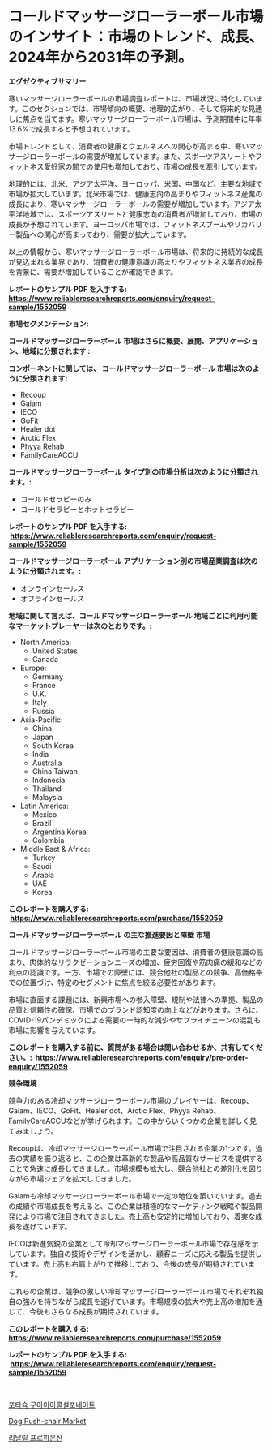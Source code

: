 <p><h1>コールドマッサージローラーボール市場のインサイト：市場のトレンド、成長、2024年から2031年の予測。</h1></p><p><strong>エグゼクティブサマリー</strong></p>
<p><p>寒いマッサージローラーボールの市場調査レポートは、市場状況に特化しています。このセクションでは、市場傾向の概要、地理的広がり、そして将来的な見通しに焦点を当てます。寒いマッサージローラーボール市場は、予測期間中に年率13.6%で成長すると予想されています。</p><p>市場トレンドとして、消費者の健康とウェルネスへの関心が高まる中、寒いマッサージローラーボールの需要が増加しています。また、スポーツアスリートやフィットネス愛好家の間での使用も増加しており、市場の成長を牽引しています。</p><p>地理的には、北米、アジア太平洋、ヨーロッパ、米国、中国など、主要な地域で市場が拡大しています。北米市場では、健康志向の高まりやフィットネス産業の成長により、寒いマッサージローラーボールの需要が増加しています。アジア太平洋地域では、スポーツアスリートと健康志向の消費者が増加しており、市場の成長が予想されています。ヨーロッパ市場では、フィットネスブームやリカバリー製品への関心が高まっており、需要が拡大しています。</p><p>以上の情報から、寒いマッサージローラーボール市場は、将来的に持続的な成長が見込まれる業界であり、消費者の健康意識の高まりやフィットネス業界の成長を背景に、需要が増加していることが確認できます。</p></p>
<p><strong>レポートのサンプル PDF を入手する: <a href="https://www.reliableresearchreports.com/enquiry/request-sample/1552059">https://www.reliableresearchreports.com/enquiry/request-sample/1552059</a></strong></p>
<p><strong>市場セグメンテーション:</strong></p>
<p><strong> コールドマッサージローラーボール 市場はさらに概要、展開、アプリケーション、地域に分類されます :</strong></p>
<p><strong>コンポーネントに関しては、 コールドマッサージローラーボール 市場は次のように分類されます: &nbsp;</strong></p>
<p><ul><li>Recoup</li><li>Gaiam</li><li>IECO</li><li>GoFit</li><li>Healer dot</li><li>Arctic Flex</li><li>Phyya Rehab</li><li>FamilyCareACCU</li></ul></p>
<p><strong> コールドマッサージローラーボール タイプ別の市場分析は次のように分類されます。:</strong></p>
<p><ul><li>コールドセラピーのみ</li><li>コールドセラピーとホットセラピー</li></ul></p>
<p><strong>レポートのサンプル PDF を入手する: &nbsp;<a href="https://www.reliableresearchreports.com/enquiry/request-sample/1552059">https://www.reliableresearchreports.com/enquiry/request-sample/1552059</a></strong></p>
<p><strong> コールドマッサージローラーボール アプリケーション別の市場産業調査は次のように分類されます。:</strong></p>
<p><ul><li>オンラインセールス</li><li>オフラインセールス</li></ul></p>
<p><strong>地域に関して言えば、コールドマッサージローラーボール 地域ごとに利用可能なマーケットプレーヤーは次のとおりです。:</strong></p>
<p><ul>
    <li>
        North America:
        <ul>
            <li>United States</li>
            <li>Canada</li>
        </ul>
    </li>
    <li>
        Europe:
        <ul>
            <li>Germany</li>
            <li>France</li>
            <li>U.K.</li>
            <li>Italy</li>
            <li>Russia</li>
        </ul>
    </li>
    <li>
        Asia-Pacific:
        <ul>
            <li>China</li>
            <li>Japan</li>
            <li>South Korea</li>
            <li>India</li>
            <li>Australia</li>
            <li>China Taiwan</li>
            <li>Indonesia</li>
            <li>Thailand</li>
            <li>Malaysia</li>
        </ul>
    </li>
    <li>
        Latin America:
        <ul>
            <li>Mexico</li>
            <li>Brazil</li>
            <li>Argentina Korea</li>
            <li>Colombia</li>
        </ul>
    </li>
    <li>
        Middle East & Africa:
        <ul>
            <li>Turkey</li>
            <li>Saudi</li>
            <li>Arabia</li>
            <li>UAE</li>
            <li>Korea</li>
        </ul>
    </li>
    </ul></p>
<p><strong>このレポートを購入する: &nbsp;<a href="https://www.reliableresearchreports.com/purchase/1552059">https://www.reliableresearchreports.com/purchase/1552059</a></strong></p>
<p><strong>コールドマッサージローラーボール の主な推進要因と障壁 市場</strong></p>
<p><p>コールドマッサージローラーボール市場の主要な要因は、消費者の健康意識の高まり、肉体的なリラクゼーションニーズの増加、疲労回復や筋肉痛の緩和などの利点の認識です。一方、市場での障壁には、競合他社の製品との競争、高価格帯での位置づけ、特定のセグメントに焦点を絞る必要性があります。</p><p>市場に直面する課題には、新興市場への参入障壁、規制や法律への準拠、製品の品質と信頼性の確保、市場でのブランド認知度の向上などがあります。さらに、COVID-19パンデミックによる需要の一時的な減少やサプライチェーンの混乱も市場に影響を与えています。</p></p>
<p><strong>このレポートを購入する前に、質問がある場合は問い合わせるか、共有してください。:&nbsp; <a href="https://www.reliableresearchreports.com/enquiry/pre-order-enquiry/1552059">https://www.reliableresearchreports.com/enquiry/pre-order-enquiry/1552059</a></strong></p>
<p><strong>競争環境</strong></p>
<p><p>競争力のある冷却マッサージローラーボール市場のプレイヤーは、Recoup、Gaiam、IECO、GoFit、Healer dot、Arctic Flex、Phyya Rehab、FamilyCareACCUなどが挙げられます。この中からいくつかの企業を詳しく見てみましょう。</p><p>Recoupは、冷却マッサージローラーボール市場で注目される企業の1つです。過去の実績を振り返ると、この企業は革新的な製品や高品質なサービスを提供することで急速に成長してきました。市場規模も拡大し、競合他社との差別化を図りながら市場シェアを拡大してきました。</p><p>Gaiamも冷却マッサージローラーボール市場で一定の地位を築いています。過去の成績や市場成長を考えると、この企業は積極的なマーケティング戦略や製品開発により市場で注目されてきました。売上高も安定的に増加しており、着実な成長を遂げています。</p><p>IECOは新進気鋭の企業として冷却マッサージローラーボール市場で存在感を示しています。独自の技術やデザインを活かし、顧客ニーズに応える製品を提供しています。売上高も右肩上がりで推移しており、今後の成長が期待されています。</p><p>これらの企業は、競争の激しい冷却マッサージローラーボール市場でそれぞれ独自の強みを持ちながら成長を遂げています。市場規模の拡大や売上高の増加を通じて、今後もさらなる成長が期待されています。</p></p>
<p><strong>このレポートを購入する: &nbsp; <a href="https://www.reliableresearchreports.com/purchase/1552059">https://www.reliableresearchreports.com/purchase/1552059</a></strong></p>
<p><strong>レポートのサンプル PDF を入手する: &nbsp;<a href="https://www.reliableresearchreports.com/enquiry/request-sample/1552059">https://www.reliableresearchreports.com/enquiry/request-sample/1552059</a></strong><strong></strong></p>
<p>&nbsp;</p>
<p><p><a href="https://medium.com/@simeonbode1/%ED%95%9C%EA%B5%AD%EC%96%B4%EB%A1%9C-%EB%B2%88%EC%97%AD-%ED%8F%AC%ED%83%80%EC%8A%98-%EA%B5%AC%EC%95%84%EC%9D%B4%EC%95%84%EC%BD%9C%EC%88%A0%ED%8F%AC%EB%84%A4%EC%9D%B4%ED%8A%B8-%EC%8B%9C%EC%9E%A5-%EA%B2%BD%EC%9F%81-%EB%B6%84%EC%84%9D-%EC%8B%9C%EC%9E%A5-%EB%8F%99%ED%96%A5-%EB%B0%8F-2031%EB%85%84%EA%B9%8C%EC%A7%80%EC%9D%98-%EC%A0%84%EB%A7%9D-749aa6cea46e">포타슘 구아이아콜설포네이트</a></p><p><a href="https://github.com/Alonsoolds3wq1d81czn8rbol/Market-Research-Report-List-1/blob/main/dog-push-chair-market.md">Dog Push-chair Market</a></p><p><a href="https://medium.com/@joeyjohns20/%EB%A6%B0%EC%95%8C%EB%A6%B4-%ED%94%84%EB%A1%9C%ED%94%BC%EC%98%A4%EB%84%A4%EC%9D%B4%ED%8A%B8-%EC%8B%9C%EC%9E%A5-%EA%B7%9C%EB%AA%A8-cagr-%ED%8A%B8%EB%A0%8C%EB%93%9C-2024-2030-5a02b34e6894">리날릴 프로피온산</a></p></p>